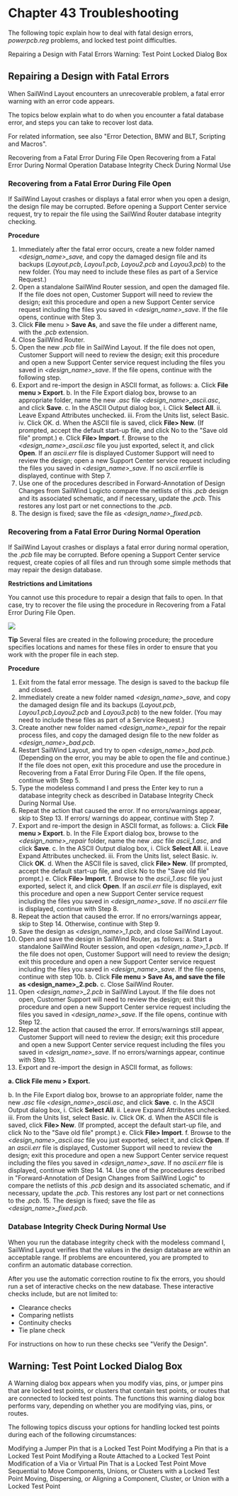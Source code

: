 # Chapter 43 Troubleshooting
The following topic explain how to deal with fatal design errors, *powerpcb.reg* problems, and locked test point difficulties.

Repairing a Design with Fatal Errors Warning: Test Point Locked Dialog Box

## Repairing a Design with Fatal Errors
When SailWind Layout encounters an unrecoverable problem, a fatal error warning with an error code appears.

The topics below explain what to do when you encounter a fatal database error, and steps you can take to recover lost data.

For related information, see also "Error Detection, BMW and BLT, Scripting and Macros".

Recovering from a Fatal Error During File Open Recovering from a Fatal Error During Normal Operation Database Integrity Check During Normal Use

### Recovering from a Fatal Error During File Open
If SailWind Layout crashes or displays a fatal error when you open a design, the design file may be corrupted. Before opening a Support Center service request, try to repair the file using the SailWind Router database integrity checking.

**Procedure**

1. Immediately after the fatal error occurs, create a new folder named *<design\_name>\_save,*  and copy the damaged design file and its backups (*Layout.pcb*, *Layou1.pcb*, *Layou2.pcb* and *Layou3.pcb*) to the new folder. (You may need to include these files as part of a Service Request.)
2. Open a standalone SailWind Router session, and open the damaged file. If the file does not open, Customer Support will need to review the design; exit this procedure and open a new Support Center service request including the files you saved in *<design\_name>\_save*. If the file opens, continue with Step 3.
3. Click **File** menu > **Save As**, and save the file under a different name, with the *.pcb* extension.
4. Close SailWind Router.
5. Open the new *.pcb* file in SailWind Layout. If the file does not open, Customer Support will need to review the design; exit this procedure and open a new Support Center service request including the files you saved in *<design\_name>\_save*. If the file opens, continue with the following step.
6. Export and re-import the design in ASCII format, as follows:
	a. Click **File menu > Export**.
	b. In the File Export dialog box, browse to an appropriate folder, name the new *.asc* file *<design\_name>\_ascii.asc*, and click **Save**.
	c. In the ASCII Output dialog box,
		i. Click **Select All**.
		ii. Leave Expand Attributes unchecked.
iii. From the Units list, select Basic.
iv. Click OK.
d. When the ASCII file is saved, click **File> New**. (If prompted, accept the default start-up file, and click No to the "Save old file" prompt.)
e. Click **File> Import**.
f. Browse to the *<design\_name>\_ascii.asc* file you just exported, select it, and click **Open**. If an *ascii.err* file is displayed Customer Support will need to review the design; open a new Support Center service request including the files you saved in *<design\_name>\_save*. If no *ascii.err*file is displayed, continue with Step 7.
7. Use one of the procedures described in Forward-Annotation of Design Changes from SailWind Logicto compare the netlists of this *.pcb* design and its associated schematic, and if necessary, update the *.pcb*. This restores any lost part or net connections to the *.pcb*.
8. The design is fixed; save the file as *<design\_name>\_fixed.pcb*.

### Recovering from a Fatal Error During Normal Operation
If SailWind Layout crashes or displays a fatal error during normal operation, the *.pcb* file may be corrupted. Before opening a Support Center service request, create copies of all files and run through some simple methods that may repair the design database.

**Restrictions and Limitations**

You cannot use this procedure to repair a design that fails to open. In that case, try to recover the file using the procedure in Recovering from a Fatal Error During File Open.

![](/layout/guide/43/_page_2_Picture_12.jpeg)

**Tip** Several files are created in the following procedure; the procedure specifies locations and names for these files in order to ensure that you work with the proper file in each step.

**Procedure**

1. Exit from the fatal error message. The design is saved to the backup file and closed.
2. Immediately create a new folder named *<design\_name>\_save,* and copy the damaged design file and its backups (*Layout.pcb*, *Layou1.pcb*,*Layou2.pcb* and *Layou3.pcb*) to the new folder. (You may need to include these files as part of a Service Request.)
3. Create another new folder named *<design\_name>\_repair* for the repair process files, and copy the damaged design file to the new folder as *<design\_name>\_bad.pcb*.
4. Restart SailWind Layout, and try to open *<design\_name>\_bad.pcb*. (Depending on the error, you may be able to open the file and continue.) If the file does not open, exit this procedure and use the procedure in Recovering from a Fatal Error During File Open. If the file opens, continue with Step 5.
5. Type the modeless command I and press the Enter key to run a database integrity check as described in Database Integrity Check During Normal Use.
6. Repeat the action that caused the error. If no errors/warnings appear, skip to Step 13. If errors/ warnings do appear, continue with Step 7.
7. Export and re-import the design in ASCII format, as follows:
	a. Click **File menu > Export**.
	b. In the File Export dialog box, browse to the *<design\_name>\_repair* folder, name the new *.asc*  file *ascii\_1.asc*, and click **Save**.
	c. In the ASCII Output dialog box,
		i. Click **Select All**.
		ii. Leave Expand Attributes unchecked.
		iii. From the Units list, select Basic.
		iv. Click **OK**.
	d. When the ASCII file is saved, click **File> New**. (If prompted, accept the default start-up file, and click No to the "Save old file" prompt.)
	e. Click **File> Import**.
	f. Browse to the *ascii\_1.asc* file you just exported, select it, and click **Open**. If an *ascii.err* file is displayed, exit this procedure and open a new Support Center service request including the files you saved in *<design\_name>\_save*. If no *ascii.err* file is displayed, continue with Step 8.
8. Repeat the action that caused the error. If no errors/warnings appear, skip to Step 14. Otherwise, continue with Step 9.
9. Save the design as *<design\_name>\_1.pcb*, and close SailWind Layout.
10. Open and save the design in SailWind Router, as follows:
	a. Start a standalone SailWind Router session, and open *<design\_name>\_1.pcb*. If the file does not open, Customer Support will need to review the design; exit this procedure and open a new Support Center service request including the files you saved in *<design\_name>\_save*. If the file opens, continue with step 10b.
	b. Click **File menu > Save As, and save the file as <design\_name>\_2.pcb.**
	c. Close SailWind Router.
11. Open *<design\_name>\_2.pcb* in SailWind Layout. If the file does not open, Customer Support will need to review the design; exit this procedure and open a new Support Center service request including the files you saved in *<design\_name>\_save*. If the file opens, continue with Step 12.
12. Repeat the action that caused the error. If errors/warnings still appear, Customer Support will need to review the design; exit this procedure and open a new Support Center service request including the files you saved in *<design\_name>\_save*. If no errors/warnings appear, continue with Step 13.
13. Export and re-import the design in ASCII format, as follows:

**a. Click File menu > Export.**

b. In the File Export dialog box, browse to an appropriate folder, name the new *.asc* file *<design\_name>\_ascii.asc*, and click **Save**.
c. In the ASCII Output dialog box,
	i. Click **Select All**.
	ii. Leave Expand Attributes unchecked.
	iii. From the Units list, select Basic.
	iv. Click OK.
d. When the ASCII file is saved, click **File> New**. (If prompted, accept the default start-up file, and click No to the "Save old file" prompt.)
e. Click **File> Import**.
f. Browse to the *<design\_name>\_ascii.asc* file you just exported, select it, and click **Open**. If an *ascii.err* file is displayed, Customer Support will need to review the design; exit this procedure and open a new Support Center service request including the files you saved in *<design\_name>\_save*. If no *ascii.err* file is displayed, continue with Step 14.
14. Use one of the procedures described in "Forward-Annotation of Design Changes from SailWind Logic" to compare the netlists of this *.pcb* design and its associated schematic, and if necessary, update the *.pcb*. This restores any lost part or net connections to the *.pcb*.
15. The design is fixed; save the file as *<design\_name>\_fixed.pcb*.

### Database Integrity Check During Normal Use
When you run the database integrity check with the modeless command I, SailWind Layout verifies that the values in the design database are within an acceptable range. If problems are encountered, you are prompted to confirm an automatic database correction.

After you use the automatic correction routine to fix the errors, you should run a set of interactive checks on the new database. These interactive checks include, but are not limited to:

- Clearance checks
- Comparing netlists
- Continuity checks
- Tie plane check

For instructions on how to run these checks see "Verify the Design".

## Warning: Test Point Locked Dialog Box
A Warning dialog box appears when you modify vias, pins, or jumper pins that are locked test points, or clusters that contain test points, or routes that are connected to locked test points. The functions this warning dialog box performs vary, depending on whether you are modifying vias, pins, or routes.

The following topics discuss your options for handling locked test points during each of the following circumstances:

Modifying a Jumper Pin that is a Locked Test Point Modifying a Pin that is a Locked Test Point Modifying a Route Attached to a Locked Test Point Modification of a Via or Virtual Pin That is a Locked Test Point Move Sequential to Move Components, Unions, or Clusters with a Locked Test Point Moving, Dispersing, or Aligning a Component, Cluster, or Union with a Locked Test Point